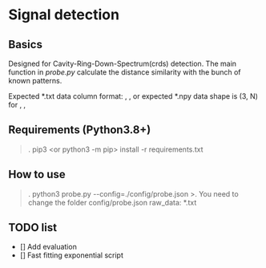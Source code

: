 # Signal detection

## Basics
Designed for Cavity-Ring-Down-Spectrum(crds) detection. The main function in *probe.py* calculate the distance similarity with the bunch of known patterns.

Expected *.txt data column format: <time>, <signal crds voltage>, <signal triangle-wave voltage>
or
expected *.npy data shape is (3, N) for <time>, <signal crds voltage>, <signal triangle-wave voltage>

## Requirements (Python3.8+)
>. pip3 <or python3 -m pip> install -r requirements.txt

## How to use
>. python3 probe.py --config=./config/probe.json
    >.  You need to change the folder config/probe.json raw_data: *.txt

## TODO list
- [] Add evaluation 
- [] Fast fitting exponential script